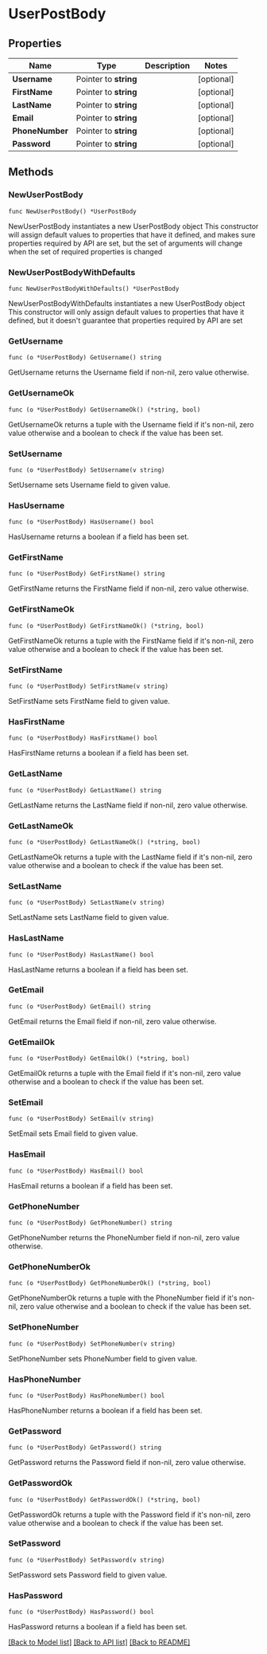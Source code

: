 # UserPostBody

## Properties

Name | Type | Description | Notes
------------ | ------------- | ------------- | -------------
**Username** | Pointer to **string** |  | [optional] 
**FirstName** | Pointer to **string** |  | [optional] 
**LastName** | Pointer to **string** |  | [optional] 
**Email** | Pointer to **string** |  | [optional] 
**PhoneNumber** | Pointer to **string** |  | [optional] 
**Password** | Pointer to **string** |  | [optional] 

## Methods

### NewUserPostBody

`func NewUserPostBody() *UserPostBody`

NewUserPostBody instantiates a new UserPostBody object
This constructor will assign default values to properties that have it defined,
and makes sure properties required by API are set, but the set of arguments
will change when the set of required properties is changed

### NewUserPostBodyWithDefaults

`func NewUserPostBodyWithDefaults() *UserPostBody`

NewUserPostBodyWithDefaults instantiates a new UserPostBody object
This constructor will only assign default values to properties that have it defined,
but it doesn't guarantee that properties required by API are set

### GetUsername

`func (o *UserPostBody) GetUsername() string`

GetUsername returns the Username field if non-nil, zero value otherwise.

### GetUsernameOk

`func (o *UserPostBody) GetUsernameOk() (*string, bool)`

GetUsernameOk returns a tuple with the Username field if it's non-nil, zero value otherwise
and a boolean to check if the value has been set.

### SetUsername

`func (o *UserPostBody) SetUsername(v string)`

SetUsername sets Username field to given value.

### HasUsername

`func (o *UserPostBody) HasUsername() bool`

HasUsername returns a boolean if a field has been set.

### GetFirstName

`func (o *UserPostBody) GetFirstName() string`

GetFirstName returns the FirstName field if non-nil, zero value otherwise.

### GetFirstNameOk

`func (o *UserPostBody) GetFirstNameOk() (*string, bool)`

GetFirstNameOk returns a tuple with the FirstName field if it's non-nil, zero value otherwise
and a boolean to check if the value has been set.

### SetFirstName

`func (o *UserPostBody) SetFirstName(v string)`

SetFirstName sets FirstName field to given value.

### HasFirstName

`func (o *UserPostBody) HasFirstName() bool`

HasFirstName returns a boolean if a field has been set.

### GetLastName

`func (o *UserPostBody) GetLastName() string`

GetLastName returns the LastName field if non-nil, zero value otherwise.

### GetLastNameOk

`func (o *UserPostBody) GetLastNameOk() (*string, bool)`

GetLastNameOk returns a tuple with the LastName field if it's non-nil, zero value otherwise
and a boolean to check if the value has been set.

### SetLastName

`func (o *UserPostBody) SetLastName(v string)`

SetLastName sets LastName field to given value.

### HasLastName

`func (o *UserPostBody) HasLastName() bool`

HasLastName returns a boolean if a field has been set.

### GetEmail

`func (o *UserPostBody) GetEmail() string`

GetEmail returns the Email field if non-nil, zero value otherwise.

### GetEmailOk

`func (o *UserPostBody) GetEmailOk() (*string, bool)`

GetEmailOk returns a tuple with the Email field if it's non-nil, zero value otherwise
and a boolean to check if the value has been set.

### SetEmail

`func (o *UserPostBody) SetEmail(v string)`

SetEmail sets Email field to given value.

### HasEmail

`func (o *UserPostBody) HasEmail() bool`

HasEmail returns a boolean if a field has been set.

### GetPhoneNumber

`func (o *UserPostBody) GetPhoneNumber() string`

GetPhoneNumber returns the PhoneNumber field if non-nil, zero value otherwise.

### GetPhoneNumberOk

`func (o *UserPostBody) GetPhoneNumberOk() (*string, bool)`

GetPhoneNumberOk returns a tuple with the PhoneNumber field if it's non-nil, zero value otherwise
and a boolean to check if the value has been set.

### SetPhoneNumber

`func (o *UserPostBody) SetPhoneNumber(v string)`

SetPhoneNumber sets PhoneNumber field to given value.

### HasPhoneNumber

`func (o *UserPostBody) HasPhoneNumber() bool`

HasPhoneNumber returns a boolean if a field has been set.

### GetPassword

`func (o *UserPostBody) GetPassword() string`

GetPassword returns the Password field if non-nil, zero value otherwise.

### GetPasswordOk

`func (o *UserPostBody) GetPasswordOk() (*string, bool)`

GetPasswordOk returns a tuple with the Password field if it's non-nil, zero value otherwise
and a boolean to check if the value has been set.

### SetPassword

`func (o *UserPostBody) SetPassword(v string)`

SetPassword sets Password field to given value.

### HasPassword

`func (o *UserPostBody) HasPassword() bool`

HasPassword returns a boolean if a field has been set.


[[Back to Model list]](../README.md#documentation-for-models) [[Back to API list]](../README.md#documentation-for-api-endpoints) [[Back to README]](../README.md)


